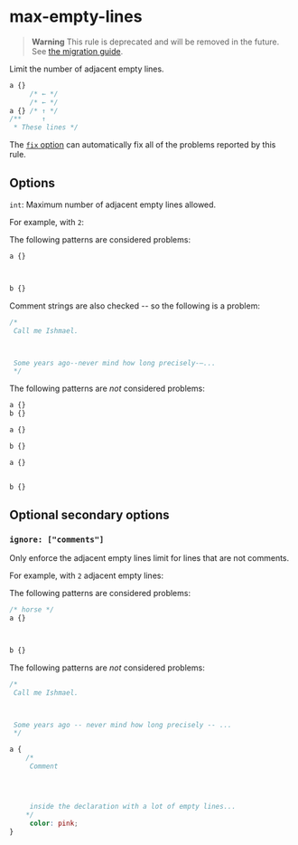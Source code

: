 # max-empty-lines

> **Warning** This rule is deprecated and will be removed in the future. See [the migration guide](https://github.com/stylelint/stylelint/tree/15.9.0/docsmigration-guideto-15.md).

Limit the number of adjacent empty lines.

<!-- prettier-ignore -->
```css
a {}
     /* ← */
     /* ← */
a {} /* ↑ */
/**     ↑
 * These lines */
```

The [`fix` option](https://github.com/stylelint/stylelint/tree/15.9.0/docsuser-guideoptions.md#fix) can automatically fix all of the problems reported by this rule.

## Options

`int`: Maximum number of adjacent empty lines allowed.

For example, with `2`:

The following patterns are considered problems:

<!-- prettier-ignore -->
```css
a {}



b {}
```

Comment strings are also checked -- so the following is a problem:

<!-- prettier-ignore -->
```css
/*
 Call me Ishmael.



 Some years ago--never mind how long precisely-—...
 */
```

The following patterns are _not_ considered problems:

<!-- prettier-ignore -->
```css
a {}
b {}
```

<!-- prettier-ignore -->
```css
a {}

b {}
```

<!-- prettier-ignore -->
```css
a {}


b {}
```

## Optional secondary options

### `ignore: ["comments"]`

Only enforce the adjacent empty lines limit for lines that are not comments.

For example, with `2` adjacent empty lines:

The following patterns are considered problems:

<!-- prettier-ignore -->
```css
/* horse */
a {}



b {}
```

The following patterns are _not_ considered problems:

<!-- prettier-ignore -->
```css
/*
 Call me Ishmael.



 Some years ago -- never mind how long precisely -- ...
 */
```

<!-- prettier-ignore -->
```css
a {
    /*
     Comment




     inside the declaration with a lot of empty lines...
    */
     color: pink;
}
```
